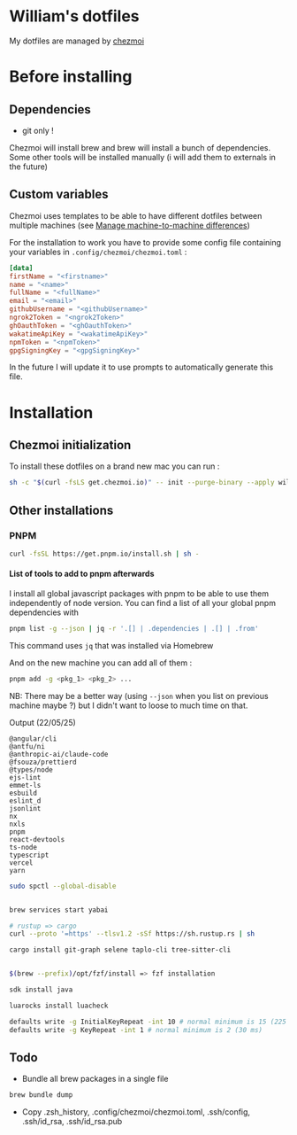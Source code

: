 # William's dotfiles

My dotfiles are managed by [chezmoi](https://www.chezmoi.io/)

# Before installing

## Dependencies

- git only !

Chezmoi will install brew and brew will install a bunch of dependencies.
Some other tools will be installed manually (i will add them to externals in the future)

## Custom variables

Chezmoi uses templates to be able to have different dotfiles between multiple machines (see [Manage machine-to-machine differences](https://www.chezmoi.io/user-guide/manage-machine-to-machine-differences/))

For the installation to work you have to provide some config file containing your variables in `.config/chezmoi/chezmoi.toml` :

```toml
[data]
firstName = "<firstname>"
name = "<name>"
fullName = "<fullName>"
email = "<email>"
githubUsername = "<githubUsername>"
ngrok2Token = "<ngrok2Token>"
ghOauthToken = "<ghOauthToken>"
wakatimeApiKey = "<wakatimeApiKey>"
npmToken = "<npmToken>"
gpgSigningKey = "<gpgSigningKey>"
```

In the future I will update it to use prompts to automatically generate this file.

# Installation

## Chezmoi initialization

To install these dotfiles on a brand new mac you can run :

```bash
sh -c "$(curl -fsLS get.chezmoi.io)" -- init --purge-binary --apply williamgoulois
```

## Other installations

### PNPM

```bash
curl -fsSL https://get.pnpm.io/install.sh | sh -
```

#### List of tools to add to pnpm afterwards

I install all global javascript packages with pnpm to be able to use them independently of node version.
You can find a list of all your global pnpm dependencies with

```bash
pnpm list -g --json | jq -r '.[] | .dependencies | .[] | .from'
```

This command uses `jq` that was installed via Homebrew

And on the new machine you can add all of them :

```bash
pnpm add -g <pkg_1> <pkg_2> ...
```

NB: There may be a better way (using `--json` when you list on previous machine maybe ?) but I didn't want to loose to much time on that.

Output (22/05/25)

```output
@angular/cli
@antfu/ni
@anthropic-ai/claude-code
@fsouza/prettierd
@types/node
ejs-lint
emmet-ls
esbuild
eslint_d
jsonlint
nx
nxls
pnpm
react-devtools
ts-node
typescript
vercel
yarn
```

```bash
sudo spctl --global-disable


brew services start yabai

# rustup => cargo
curl --proto '=https' --tlsv1.2 -sSf https://sh.rustup.rs | sh

cargo install git-graph selene taplo-cli tree-sitter-cli


$(brew --prefix)/opt/fzf/install => fzf installation

sdk install java

luarocks install luacheck

defaults write -g InitialKeyRepeat -int 10 # normal minimum is 15 (225 ms)
defaults write -g KeyRepeat -int 1 # normal minimum is 2 (30 ms)
```

## Todo

- Bundle all brew packages in a single file

```bash
brew bundle dump
```

- Copy .zsh_history, .config/chezmoi/chezmoi.toml, .ssh/config, .ssh/id_rsa, .ssh/id_rsa.pub
